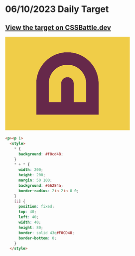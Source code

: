 # 06/10/2023 Daily Target

## [View the target on CSSBattle.dev](https://cssbattle.dev/play/CxCqOF74ZVqqLaF68Yhm)

![Alt text](img/target_Qfu7AJH.png?raw=true "Target 06/10/2023")

```html
<p><p i>
  <style>
    * {
      background: #f0cd48;
    }
    * + * {
      width: 200;
      height: 200;
      margin: 50 100;
      background: #66284a;
      border-radius: 2in 2in 0 0;
    }
    [i] {
      position: fixed;
      top: 40;
      left: 40;
      width: 40;
      height: 80;
      border: solid 43q#F0CD48;
      border-bottom: 0;
    }
  </style>
```
